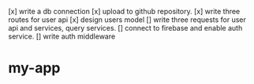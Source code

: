 [x] write a db connection
[x] upload to github repository.
[x] write three routes for user api
[x] design users model
[] write three requests for user api and services, query services.
[] connect to firebase and enable auth service.
[] write auth middleware

# my-app
